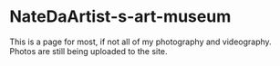 # NateDaArtist-s-art-museum
This is a page for most, if not all of my photography and videography.
Photos are still being uploaded to the site.
